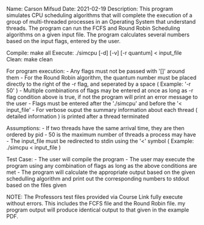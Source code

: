 Name: Carson Mifsud
Date: 2021-02-19
Description: This program simulates CPU scheduling algorithms that will complete the execution of a group of
multi-threaded processes in an Operating System that understand threads. The program can run the FCFS and
Round Robin Scheduling algorithms on a given input file. The program calculates several numbers based on the
input flags, entered by the user.

Compile:
    make all
Execute:
    ./simcpu [-d] [-v] [-r quantum] < input_file
Clean:
    make clean

For program execution:
    - Any flags must not be passed with '[]' around them
    - For the Round Robin algorithm, the quantum number must be placed directly to the right of the -r flag, and seperated by a space ( Example: '-r 50' )
    - Multiple combinations of flags may be entered at once as long as -r flag condition above is true, if not the program will print an error message to the user
    - Flags must be entered after the './simcpu' and before the '< input_file'
    - For verbose ouput the summary information about each thread ( detailed information ) is printed after a thread terminated

Assumptions:
    - If two threads have the same arrival time, they are then ordered by pid
    - 50 is the maximum number of threads a process may have
    - The input_file must be redirected to stdin using the '<' symbol ( Example: ./simcpu < input_file )

Test Case:
    - The user will compile the program
    - The user may execute the program using any combination of flags as long as the above conditions are met
    - The program will calculate the appropriate output based on the given schedulling algorithm and print out the corresponding numbers to stdout based on the files given

NOTE: The Professors test files provided via Course Link fully execute without errors. This includes the FCFS file and the Round Robin file. my program output will
      produce identical output to that given in the example PDF.